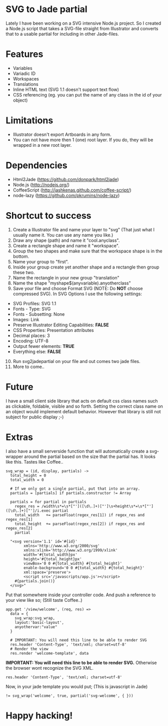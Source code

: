 SVG to Jade partial
===================
Lately I have been working on a SVG intensive Node.js project. So I created a Node.js script that takes a SVG-file straight from Illustrator and converts that to a usable partial for including in other Jade-files.

Features
========
 * Variables
 * Variadic ID
 * Workspaces
 * Translations
 * Inline HTML text (SVG 1.1 doesn't support text flow)
 * CSS referencing (eg. you can put the name of any class in the id of your object)

Limitations
===========
 * Illustrator doesn't export Artboards in any form.
 * You can not have more then 1 (one) root layer. If you do, they will be wrapped in a new root layer.

Dependencies
============
 * Html2Jade    (https://github.com/donpark/html2jade)
 * Node.js      (http://nodejs.org/)
 * CoffeeScript (http://jashkenas.github.com/coffee-script/)
 * node-lazy    (https://github.com/pkrumins/node-lazy)

Shortcut to success
===================
1. Create a Illustrator file and name your layer to "svg" (That just what I usually name it. You can use any name you like.)
2. Draw any shape (path) and name it "cool.anyclass".
3. Create a rectangle shape and name it "workspace".
4. Group the two shapes and make sure that the workspace shape is in the bottom.
5. Name your group to "first".
6. Inside your group create yet another shape and a rectangle then group these two.
7. Name the rectangle in your new group "translation"
8. Name the shape "myshape$(anyvariable).anyotherclass"
9. Save your file and choose Format SVG (NOTE: Do **NOT** choose compressed SVG). In SVG Options I use the following settings:
  * SVG Profiles: SVG 1.1
  * Fonts - Type: SVG
  * Fonts - Subsetting: None
  * Images: Link
  * Preserve Illustrator Editing Capabilities: **FALSE**
  * CSS Properties: Presentation attributes
  * Decimal places: 3
  * Encoding: UTF-8
  * Output fewer <tspan> elements: **TRUE**
  * Everything else: **FALSE**
10. Run svg2jadepartial on your file and out comes two jade files.
11. More to come..

Future
======
I have a small client side library that acts on default css class names such as clickable, foldable, visible and so forth. Setting the correct class name on an object would implement default behavior. However that library is still not subject for public display ;-)

Extras
======
I also have a small serverside function that will automatically create a svg-wrapper around the partial based on the size that the partial has. It looks like this. Tastes like Coffee..

    svg_wrap = (id, display, partials) ->
      total_height = 0
      total_width = 0
  
      # If we only got a single partial, put that into an array.
      partials = [partials] if partials.constructor != Array
  
      partials = for partial in partials
        regex_res = /width\s*=\s*["']([\d\.]+)["']\s+height\s*=\s*["']([\d\.]+)["']/i.exec partial
        total_width   += parseFloat(regex_res[1]) if regex_res and regex_res[1]
        total_height  += parseFloat(regex_res[2]) if regex_res and regex_res[2]
        partial

      "<svg version='1.1' id='#{id}' 
            xmlns='http://www.w3.org/2000/svg' 
            xmlns:xlink='http://www.w3.org/1999/xlink' 
            width='#{total_width}px' 
            height='#{total_height}px' 
            viewBox='0 0 #{total_width} #{total_height}' 
            enable-background='0 0 #{total_width} #{total_height}'
            xml:space='preserve'>
            <script src='/javascripts/app.js'></script>
        #{partials.join()}
      </svg>"

Put that somewhere inside your controller code. And push a reference to your view like so; (Still taste Coffee..)

    app.get '/view/welcome', (req, res) =>
      data = {
        svg_wrap:svg_wrap,
        layout:'basic-layout',
        anyothervar:"value"
      }
      
      # IMPORTANT: You will need this line to be able to render SVG
      res.header 'Content-Type', 'text/xml; charset=utf-8'
      # Render the view
      res.render 'welcome-template', data

**IMPORTANT: You will need this line to be able to render SVG.** Otherwise the browser wont recognize the SVG XML.

    res.header 'Content-Type', 'text/xml; charset=utf-8'

Now, in your jade template you would put; (This is javascript in Jade)

    != svg_wrap('welcome', true, partial('svg-welcome', { }))


Happy hacking!
==============